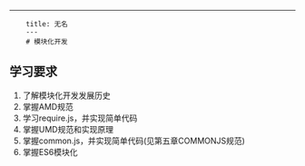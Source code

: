 ---
        title: 无名
        ---
        # 模块化开发

## 学习要求

1. 了解模块化开发发展历史
1. 掌握AMD规范
1. 学习require.js，并实现简单代码
1. 掌握UMD规范和实现原理
1. 掌握common.js，并实现简单代码(见第五章COMMONJS规范)
1. 掌握ES6模块化

